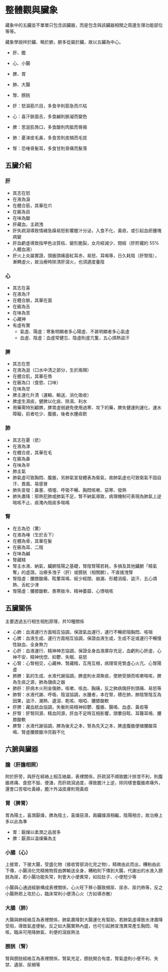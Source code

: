 # 整體觀與臟象
藏象中的五臟並不單單只包含該臟器，而是包含與該臟器相關之周邊生理功能部位等等。

藏象學說祥於臟、略於腑，腑多從屬於臟，故以五臟為中心。
  - 肝、膽
  - 心、小腸
  - 脾、胃
  - 肺、大腸
  - 腎、膀胱

- 肝：怒淚筋爪目，多食辛則筋急而爪枯
- 心：喜汗脈面舌，多食鹹則脈凝而變色
- 脾：思涎肌唇口，多食酸則肉胝而脣揭
- 肺：憂涕皮毛鼻，多食苦則皮槁而毛拔
- 腎：恐唾骨髮耳，多食甘則骨痛而髮落

## 五臟介紹
### 肝
- 其志在怒
- 在液為淚
- 在體合筋，其華在爪
- 在竅為目
- 在味為酸
- 肝藏血，主疏洩
- 肝失疏瀉導致情緒急躁易怒影響膽汁分泌，入食不化、黃疸，或引起血瘀腫塊病變
- 肝血虧虛導致指甲色淡質枯、變形脆裂，女月經減少、閉經（肝貯藏約 55% 人體血液）
- 肝火上炎屬實證，頭脹頭痛面紅耳赤，易怒、耳鳴等，日久耗陰（肝腎陰），漸轉虛火，故治療時除清肝瀉火，也須適度養陰

### 心
- 其志在喜
- 在液為汗
- 在體合脈，其華在面
- 在竅為舌
- 在味為苦
- 心藏神
- 有虛有實
  - 氣虛、陽虛：寒象明顯者多心陽虛、不甚明顯者多心氣虛
  - 血虛、陰虛：血虛常健忘、陰虛則虛亢奮，五心煩熱盜汗

### 脾
- 其志在思
- 在液為涎（口水中清之部分，生於兩頰）
- 在體合肌，其華在唇
- 在竅為口（食慾、口味）
- 在味為甘
- 脾主運化升清（運輸、輸送、消化吸收）
- 脾虛生濕痰，健脾以化痰、除濕、利水
- 用藥需特別顧脾，脾胃虛弱避免使用過寒、攻下的藥，脾失健運則運化、運水障礙，前者吃少、腹脹，後者水腫痰飲

### 肺
- 其志在憂（悲）
- 在液為涕
- 在體合皮，其華在毛
- 在竅為鼻
- 在味為辛
- 肺主氣
- 肺氣虛可致胸悶、腹脹，另肺氣宣發體表為衛氣，故肺氣虛也可致衛氣不固自汗、畏風、易感冒
- 肺失宣發：鼻塞、噴嚏、呼吸不暢、胸悶咳嗽、惡寒、發熱
- 肺失肅降：邪熱犯肺或肺氣不足，腎不納氣導致，病理機制可表現為肺氣上逆喘咳不止、痰濁內阻痰多喘鳴

### 腎
- 在志為恐（驚）
- 在液為唾（生於舌下）
- 在體為骨，其華在髮
- 在竅為耳、二陰
- 在味為鹹
- 腎藏精
- 腎主水液、納氣，臟腑陰陽之基礎，腎陰腎陽若耗，多損及其他臟腑「精氣奪」的虛證。治療多洩子（肝）或膀胱（相關腑），不直接洩腎
- 腎陰虛：腰膝酸痛、眩暈耳鳴、經少經閉、崩漏、形體消瘦、盜汗、五心煩熱、舌紅少津
- 腎陽虛：腰膝酸軟、畏寒肢冷、精神萎靡、心悸喘咳


## 五臟關係
主要透過五行相生相剋原理，共10種關係
- 心肺：血液運行方面相互協調，保證氣血運行，運行不暢瘀阻胸悶、咳喘
- 心脾：血液生成、運行方面相互協調，保證血液生成，生成不足或運行不暢慢性缺血、全身無力
- 心肝：血液運行、精神神志協調，保證全身血液庫存充足，血虧則心肝虛，心神不安、精神恍惚、抑鬱、失眠、易怒
- 心腎：心腎相交，心藏神、腎藏精，互用互根，病理常見腎虛心火亢、心腎陽虛
- 肺脾：氣的生成、水液代謝協調，脾虛則水濕聚痰，使肺受損而咳嗽喘咳，脾為生痰之源，肺為儲痰之器
- 肺肝：肝病木火刑金傷肺，咳嗽、咳血、胸痛，反之肺病傷肝則頭痛、易怒等
- 肺腎：水液代謝、呼吸、陰滋協調，水腫者，本在腎，積在肺，肺陰腎陰互為因果，盜汗、潮熱、遺瀉、乾咳、咽啞、腰膝酸軟
- 肝脾：藏血統血協調，失衡則易精神抑鬱、腹脹、腸鳴、血虛、黃疸等
- 肝腎：肝腎同源、精血同源，肝血不足時互相影響，頭暈目眩、耳聾耳鳴、腰膝酸軟
- 脾腎：水液代謝協調，脾為後天之本，腎為先天之本，脾虛腹脹便塘腰酸耳鳴、腎虛腰膝酸冷完穀不化


## 六腑與臟器
### 膽（肝膽相照）
附於肝旁，與肝在經絡上相互絡屬，表裡關係，肝疏瀉不順致膽汁排泄不利，則腹脹疼痛、食慾不振、便溏，而肝疏瀉過度，導致膽汁上逆，除同樣會腹脹疼痛外，還會口苦嘔吐黃綠，膽汁外溢皮膚則現黃疸

### 胃（脾胃）
胃為陽土，喜潤厭燥，脾為陰土，喜燥惡濕，兩臟燥濕相繼，陰陽相合，故治療上多以此為準
- 胃：厭燥以柔潤之品居多
- 脾：厭濕以溫燥藥為主

### 小腸（心）
上接胃，下接大腸，受盛化物（接收胃部消化完之物），精微由此而出，糟粕由此下傳，小腸消化完精微物質由脾輸送全身，糟粕則下傳到大腸，代謝出的水液入膀胱為尿，若小腸功能失常，則會大小便異常，如拉肚子、小便短少等

小腸與心通過經脈構成表裡關係，心火旺下移小腸致頻尿、尿赤、尿灼熱等，反之小腸熱邪上攻於心，臨床常利小便清心火（方如導赤散）

### 大腸（肺）
大腸與肺經絡互為表裡關係，肺氣肅降對大腸運化有幫助，若肺氣虛導致水津肅降受阻，導致氣虛便秘，反之如大腸實熱內盛，也可引起肺宣洩異常產生胸悶、喘咳，臨床可用降肺氣、利便的瀉痰熱法

### 膀胱（腎）
腎與膀胱經絡互為表裡關係，腎氣充足，膀胱開合有度，腎氣虛則小便不利、失禁、遺尿、尿頻等

